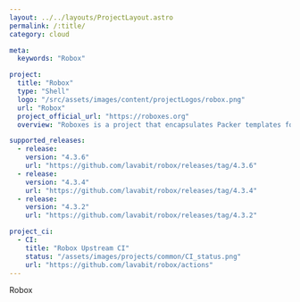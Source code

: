 ```yaml
---
layout: ../../layouts/ProjectLayout.astro
permalink: /:title/
category: cloud

meta:
  keywords: "Robox"

project:
  title: "Robox"
  type: "Shell"
  logo: "/src/assets/images/content/projectLogos/robox.png"
  url: "Robox"
  project_official_url: "https://roboxes.org"
  overview: "Roboxes is a project that encapsulates Packer templates for building base boxes suitable for use with Vagrant, Docker, or as generic open virtualization appliances. A subset of the templates are built and available from the Vagrant Cloud."

supported_releases:
  - release:
    version: "4.3.6"
    url: "https://github.com/lavabit/robox/releases/tag/4.3.6"
  - release:
    version: "4.3.4"
    url: "https://github.com/lavabit/robox/releases/tag/4.3.4"
  - release:
    version: "4.3.2"
    url: "https://github.com/lavabit/robox/releases/tag/4.3.2"

project_ci:
  - CI:
    title: "Robox Upstream CI"
    status: "/assets/images/projects/common/CI_status.png"
    url: "https://github.com/lavabit/robox/actions"
---
```


<p>Robox</p>
